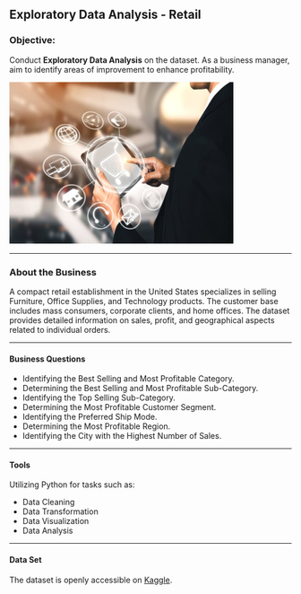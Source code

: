 ## Exploratory Data Analysis - Retail
### Objective: 
Conduct **Exploratory Data Analysis** on the dataset. As a business manager, aim to identify areas of improvement to enhance profitability.


<img src="https://github.com/alezirczy/Images/blob/main/Retail%20Image.jpg" alt="Image" width="400" height="288">


***

### About the Business
A compact retail establishment in the United States specializes in selling Furniture, Office Supplies, and Technology products. The customer base includes mass consumers, corporate clients, and home offices. The dataset provides detailed information on sales, profit, and geographical aspects related to individual orders.

***
#### Business Questions
- Identifying the Best Selling and Most Profitable Category.
- Determining the Best Selling and Most Profitable Sub-Category.
- Identifying the Top Selling Sub-Category.
- Determining the Most Profitable Customer Segment.
- Identifying the Preferred Ship Mode.
- Determining the Most Profitable Region.
- Identifying the City with the Highest Number of Sales.

***

#### Tools
Utilizing Python for tasks such as:
- Data Cleaning
- Data Transformation 
- Data Visualization
- Data Analysis

***

#### Data Set
The dataset is openly accessible on [Kaggle](https://www.kaggle.com/akashkothare/tsf-datasets).

